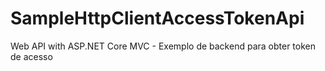 # SampleHttpClientAccessTokenApi
Web API with ASP.NET Core MVC - Exemplo de backend para obter token de acesso
